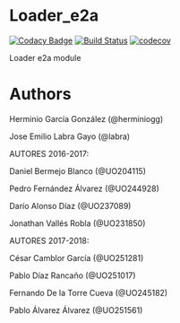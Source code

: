 # Loader_e2a

[![Codacy Badge](https://api.codacy.com/project/badge/Grade/512e4b265b9e46a5b0f47bb4ace9f262)](https://www.codacy.com/app/jelabra/Loader_e2a?utm_source=github.com&amp;utm_medium=referral&amp;utm_content=Arquisoft/Loader_e2a&amp;utm_campaign=Badge_Grade)
[![Build Status](https://travis-ci.org/Arquisoft/Loader_e2a.svg?branch=master)](https://travis-ci.org/Arquisoft/Loader_e2a)
[![codecov](https://codecov.io/gh/Arquisoft/Loader_e2a/branch/master/graph/badge.svg)](https://codecov.io/gh/Arquisoft/Loader_e2a)

Loader e2a module

# Authors

Herminio García González (@herminiogg)

Jose Emilio Labra Gayo (@labra)

AUTORES 2016-2017:

Daniel Bermejo Blanco (@UO204115)

Pedro Fernández Álvarez (@UO244928)

Darío Alonso Díaz (@UO237089)

Jonathan Vallés Robla (@UO231850)

AUTORES 2017-2018:

César Camblor García (@UO251281)

Pablo Díaz Rancaño (@UO251017)

Fernando De la Torre Cueva (@UO245182)

Pablo Álvarez Álvarez (@UO251561)
